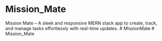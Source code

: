 # Mission_Mate
Mission Mate – A sleek and responsive MERN stack app to create, track, and manage tasks effortlessly with real-time updates.
#   M i s s i o n M a t e  
 #   M i s s i o n _ M a t e  
 